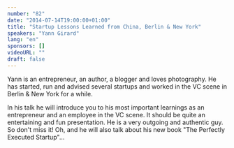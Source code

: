 ```yaml
---
number: "82"
date: "2014-07-14T19:00:00+01:00"
title: "Startup Lessons Learned from China, Berlin & New York"
speakers: "Yann Girard"
lang: "en"
sponsors: []
videoURL: ""
draft: false
---
```


Yann is an entrepreneur, an author, a blogger and loves photography. He has started, run and advised several startups and worked in the VC scene in Berlin & New York for a while.

In his talk he will introduce you to his most important learnings as an entrepreneur and an employee in the VC scene. It should be quite an entertaining and fun presentation. He is a very outgoing and authentic guy. So don't miss it! Oh, and he will also talk about his new book "The Perfectly Executed Startup"...

